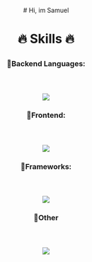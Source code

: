 <div>
<p  align="center">
# Hi, im Samuel      
<br>

# <p align="center">🔥 Skills 🔥</p>

  ### <p align="center">🔹Backend Languages:</p>ㅤㅤㅤㅤㅤㅤㅤ
<p align="center">
  <a href="https://skillicons.dev">
    <img align="center" src="https://skillicons.dev/icons?i=cs,java" />
  </a>
</p>
 
### <p align="center">🔹Frontend:</p>ㅤㅤㅤㅤㅤㅤㅤ
<p align="center">
  <a href="https://skillicons.dev">
    <img src="https://skillicons.dev/icons?i=ts, html, css" />
  </a>
</p>

### <p align="center">🔹Frameworks:</p>ㅤ
<p align="center">
  <a href="https://skillicons.dev">
    <img src="https://skillicons.dev/icons?i=angular" />
  </a>
</p>
  
### <p align="center">🔹Other</p>ㅤ
<p align="center">
  <a href="https://skillicons.dev">
    <img src="https://skillicons.dev/icons?i=git,visualstudio, vscode, azure, github" />
  </a>
</p>
</div>
